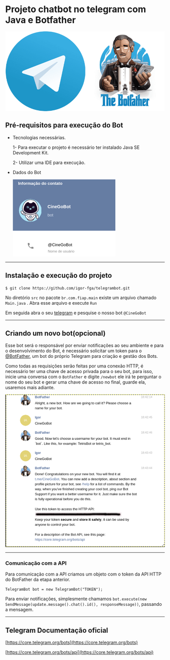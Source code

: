 # Projeto chatbot no telegram com Java e Botfather

![Imagem telegram chatbot](img/botfather.png)

##  Pré-requisitos para execução do Bot
 - Tecnologias necessárias.
 
    1- Para executar o projeto é necessário ter instalado Java SE Development Kit.
 
    2- Utilizar uma IDE para execução.

 - Dados do Bot
   
   ![Dados Bot](img/bot_info.png)   
---

## Instalação e execução do projeto


`$ git clone https://github.com/igor-fga/telegrambot.git`

No diretório `src` no pacote `br.com.fiap.main` existe um arquivo chamado `Main.java` . 
Abra esse arquivo e execute `Run`

Em seguida abra o seu [telegram](https://web.telegram.org/) e pesquise o nosso bot  `@CineGoBot`

---
##  Criando um novo bot(opcional)

 
Esse bot será o responsável por enviar notificações ao seu ambiente e para o desenvolvimento do Bot, é necessário solicitar um token para o 
[@BotFather](https://telegram.me/BotFather), um bot do próprio Telegram para criação e gestão dos Bots. 

Como todas as requisições serão feitas por uma conexão HTTP, é necessário ter uma chave de acesso privada para o seu bot, para isso, inicie uma conversa com o `BotFather` e digite `/newbot` ele irá te perguntar o nome do seu bot e gerar uma chave de acesso no final, guarde ela, usaremos mais adiante.


![Criacao de novo bot](img/create_newbot.png)

---
### Comunicação com a API

Para comunicação com a API criamos um objeto com o token da API HTTP do BotFather da etapa anterior. 
```
TelegramBot bot = new TelegramBot("TOKEN");
```
Para enviar notificações, simplesmente chamamos  `bot.execute(new SendMessage(update.message().chat().id(), responseMessage))`, passando a mensagem.

---

## Telegram Documentação oficial

[https://core.telegram.org/bots](https://core.telegram.org/bots)
  	
[https://core.telegram.org/bots/api](https://core.telegram.org/bots/api)
